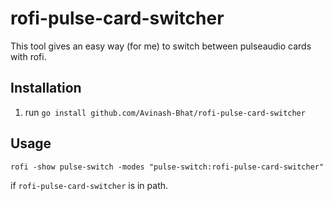 # rofi-pulse-card-switcher

This tool gives an easy way (for me) to switch between pulseaudio cards with rofi.

## Installation

1. run `go install github.com/Avinash-Bhat/rofi-pulse-card-switcher`

## Usage

```rofi -show pulse-switch -modes "pulse-switch:rofi-pulse-card-switcher"```

if `rofi-pulse-card-switcher` is in path.
